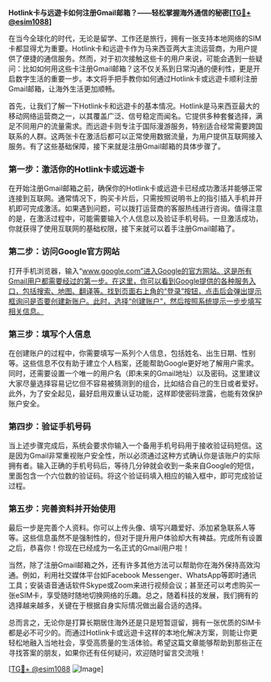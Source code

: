 **Hotlink卡与远遊卡如何注册Gmail邮箱？——轻松掌握海外通信的秘密[[TG💪+ @esim1088](https://t.me/s/esim1088)]**

在当今全球化的时代，无论是留学、工作还是旅行，拥有一张支持本地网络的SIM卡都显得尤为重要。Hotlink卡和远遊卡作为马来西亚两大主流运营商，为用户提供了便捷的通信服务。然而，对于初次接触这些卡的用户来说，可能会遇到一些疑问：比如如何用这些卡注册Gmail邮箱？这不仅关系到日常沟通的便利性，更是开启数字生活的重要一步。本文将手把手教你如何通过Hotlink卡或远遊卡顺利注册Gmail邮箱，让海外生活更加顺畅。

首先，让我们了解一下Hotlink卡和远遊卡的基本情况。Hotlink是马来西亚最大的移动网络运营商之一，以其覆盖广泛、信号稳定而闻名。它提供多种套餐选择，满足不同用户的流量需求。而远遊卡则专注于国际漫游服务，特别适合经常需要跨国联系的人群。这两张卡在激活后都可以正常使用数据流量，为用户提供互联网接入服务。有了这些基础保障，接下来就是注册Gmail邮箱的具体步骤了。

### 第一步：激活你的Hotlink卡或远遊卡

在开始注册Gmail邮箱之前，确保你的Hotlink卡或远遊卡已经成功激活并能够正常连接到互联网。通常情况下，购买卡片后，只需按照说明书上的指引插入手机并开机即可完成激活。如果遇到问题，可以拨打运营商的客服热线进行咨询。值得注意的是，在激活过程中，可能需要输入个人信息以及验证手机号码。一旦激活成功，你就获得了使用互联网的基础权限，接下来就可以着手注册Gmail邮箱了。

### 第二步：访问Google官方网站

打开手机浏览器，输入“www.google.com”进入Google的官方网站。这是所有Gmail用户都需要经过的第一步。在这里，你可以看到Google提供的各种服务入口，包括搜索、地图、翻译等。找到页面右上角的“登录”按钮，点击后会弹出提示框询问是否要创建新账户。此时，选择“创建账户”，然后按照系统提示一步步填写相关信息。

### 第三步：填写个人信息

在创建账户的过程中，你需要填写一系列个人信息，包括姓名、出生日期、性别等。这些信息不仅有助于建立个人档案，还能帮助Google更好地了解用户需求。同时，还需要设置一个唯一的用户名（即未来的Gmail地址）以及密码。这里建议大家尽量选择容易记忆但不容易被猜测到的组合，比如结合自己的生日或者爱好。此外，为了安全起见，最好启用双重认证功能，这样即使密码泄露，也能有效保护账户安全。

### 第四步：验证手机号码

当上述步骤完成后，系统会要求你输入一个备用手机号码用于接收验证码短信。这是因为Gmail非常重视账户安全性，所以必须通过这种方式确认你是该账户的实际拥有者。输入正确的手机号码后，等待几分钟就会收到一条来自Google的短信，里面包含一个六位数的验证码。将这个验证码填入相应的输入框中，即可完成验证过程。

### 第五步：完善资料并开始使用

最后一步是完善个人资料。你可以上传头像、填写兴趣爱好、添加紧急联系人等等。这些信息虽然不是强制性的，但对于提升用户体验却大有裨益。完成所有设置之后，恭喜你！你现在已经成为一名正式的Gmail用户啦！

当然，除了注册Gmail邮箱之外，还有许多其他方法可以帮助你在海外保持高效沟通。例如，利用社交媒体平台如Facebook Messenger、WhatsApp等即时通讯工具；安装语音通话软件Skype或Zoom来进行视频会议；甚至还可以考虑购买一张eSIM卡，享受随时随地切换网络的乐趣。总之，随着科技的发展，我们拥有的选择越来越多，关键在于根据自身实际情况做出最合适的选择。

总而言之，无论你是打算长期居住海外还是只是短暂逗留，拥有一张优质的SIM卡都是必不可少的。而通过Hotlink卡或远遊卡这样的本地化解决方案，则能让你更轻松地融入当地社会，享受高质量的生活体验。希望这篇文章能够帮助到那些正在寻找答案的朋友，如果你还有任何疑问，欢迎随时留言交流哦！

[[TG💪+ @esim1088](https://t.me/s/esim1088) ![Image](https://i.postimg.cc/4NQfJmqS/Snipaste-2025-05-13-00-14-12.png)]
